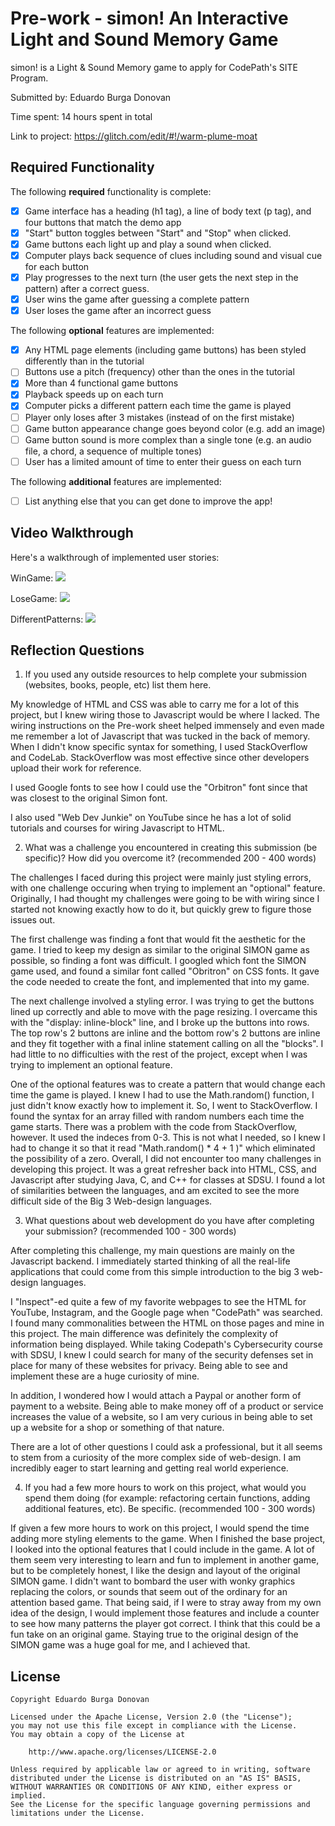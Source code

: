 # Pre-work - simon! An Interactive Light and Sound Memory Game

simon! is a Light & Sound Memory game to apply for CodePath's SITE Program.

Submitted by: Eduardo Burga Donovan

Time spent: 14 hours spent in total

Link to project: https://glitch.com/edit/#!/warm-plume-moat

## Required Functionality

The following **required** functionality is complete:

- [x] Game interface has a heading (h1 tag), a line of body text (p tag), and four buttons that match the demo app
- [x] "Start" button toggles between "Start" and "Stop" when clicked.
- [x] Game buttons each light up and play a sound when clicked.
- [x] Computer plays back sequence of clues including sound and visual cue for each button
- [x] Play progresses to the next turn (the user gets the next step in the pattern) after a correct guess.
- [x] User wins the game after guessing a complete pattern
- [x] User loses the game after an incorrect guess

The following **optional** features are implemented:

- [x] Any HTML page elements (including game buttons) has been styled differently than in the tutorial
- [ ] Buttons use a pitch (frequency) other than the ones in the tutorial
- [x] More than 4 functional game buttons
- [x] Playback speeds up on each turn
- [x] Computer picks a different pattern each time the game is played
- [ ] Player only loses after 3 mistakes (instead of on the first mistake)
- [ ] Game button appearance change goes beyond color (e.g. add an image)
- [ ] Game button sound is more complex than a single tone (e.g. an audio file, a chord, a sequence of multiple tones)
- [ ] User has a limited amount of time to enter their guess on each turn

The following **additional** features are implemented:

- [ ] List anything else that you can get done to improve the app!

## Video Walkthrough

Here's a walkthrough of implemented user stories:

WinGame: ![](https://i.imgur.com/kgcOr03.gif)

LoseGame: ![](https://i.imgur.com/fQ6MKXB.gif)

DifferentPatterns: ![](https://i.imgur.com/1iEtHdB.gif)


## Reflection Questions

1. If you used any outside resources to help complete your submission (websites, books, people, etc) list them here.

My knowledge of HTML and CSS was able to carry me for a lot of this project, but I knew wiring those to Javascript would be where I lacked.
The wiring instructions on the Pre-work sheet helped immensely and even made me remember a lot of Javascript that was tucked in the back of memory.
When I didn't know specific syntax for something, I used StackOverflow and CodeLab. StackOverflow was most effective since other developers upload their work for reference.

I used Google fonts to see how I could use the "Orbitron" font since that was closest to the original Simon font.

I also used "Web Dev Junkie" on YouTube since he has a lot of solid tutorials and courses for wiring Javascript to HTML.

2. What was a challenge you encountered in creating this submission (be specific)? How did you overcome it? (recommended 200 - 400 words)

The challenges I faced during this project were mainly just styling errors, with one challenge occuring when trying to implement an "optional" feature. Originally, I had thought my challenges were going to be with wiring since I started not knowing exactly how to do it, but quickly grew to figure those issues out.

The first challenge was finding a font that would fit the aesthetic for the game. I tried to keep my design as similar to the original SIMON game as possible, so finding a font was difficult. I googled which font the SIMON game used, and found a similar font called "Obritron" on CSS fonts. It gave the code needed to create the font, and implemented that into my game.

The next challenge involved a styling error. I was trying to get the buttons lined up correctly and able to move with the page resizing. I overcame this with the "display: inline-block" line, and I broke up the buttons into rows. The top row's 2 buttons are inline and the bottom row's 2 buttons are inline and they fit together with a final inline statement calling on all the "blocks".
I had little to no difficulties with the rest of the project, except when I was trying to implement an optional feature.

One of the optional features was to create a pattern that would change each time the game is played. I knew I had to use the Math.random() function, I just didn't know exactly how to implement it. So, I went to StackOverflow. I found the syntax for an array filled with random numbers each time the game starts.
There was a problem with the code from StackOverflow, however. It used the indeces from 0-3. This is not what I needed, so I knew I had to change it so that it read "Math.random() \* 4 + 1 )" which eliminated the possibility of a zero.
Overall, I did not encounter too many challenges in developing this project. It was a great refresher back into HTML, CSS, and Javascript after studying Java, C, and C++ for classes at SDSU. I found a lot of similarities between the languages, and am excited to see the more difficult side of the Big 3 Web-design languages.

3. What questions about web development do you have after completing your submission? (recommended 100 - 300 words)

After completing this challenge, my main questions are mainly on the Javascript backend.
I immediately started thinking of all the real-life applications that could come from this simple introduction to the big 3 web-design languages.

I "Inspect"-ed quite a few of my favorite webpages to see the HTML for YouTube, Instagram, and the Google page when "CodePath" was searched. I found many commonalities between the HTML on those pages and mine in this project.
The main difference was definitely the complexity of information being displayed. While taking Codepath's Cybersecurity course with SDSU, I knew I could search for many of the security defenses set in place for many of these websites for privacy. Being able to see and implement these are a huge curiosity of mine.

In addition, I wondered how I would attach a Paypal or another form of payment to a website. Being able to make money off of a product or service increases the value of a website, so I am very curious in being able to set up a website for a shop or something of that nature.

There are a lot of other questions I could ask a professional, but it all seems to stem from a curiosity of the more complex side of web-design. I am incredibly eager to start learning and getting real world experience.

4. If you had a few more hours to work on this project, what would you spend them doing (for example: refactoring certain functions, adding additional features, etc). Be specific. (recommended 100 - 300 words)

If given a few more hours to work on this project, I would spend the time adding more styling elements to the game.
When I finished the base project, I looked into the optional features that I could include in the game. A lot of them seem very interesting to learn and fun to implement in another game, but to be completely honest, I like the design and layout of the original SIMON game.
I didn't want to bombard the user with wonky graphics replacing the colors, or sounds that seem out of the ordinary for an attention based game.
That being said, if I were to stray away from my own idea of the design, I would implement those features and include a counter to see how many patterns the player got correct. I think that this could be a fun take on an original game.
Staying true to the original design of the SIMON game was a huge goal for me, and I achieved that.

## License

    Copyright Eduardo Burga Donovan

    Licensed under the Apache License, Version 2.0 (the "License");
    you may not use this file except in compliance with the License.
    You may obtain a copy of the License at

        http://www.apache.org/licenses/LICENSE-2.0

    Unless required by applicable law or agreed to in writing, software
    distributed under the License is distributed on an "AS IS" BASIS,
    WITHOUT WARRANTIES OR CONDITIONS OF ANY KIND, either express or implied.
    See the License for the specific language governing permissions and
    limitations under the License.
